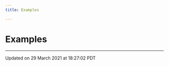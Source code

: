 ```yaml
---
title: Examples

---
```

# Examples







-------------------------------

Updated on 29 March 2021 at 18:27:02 PDT
